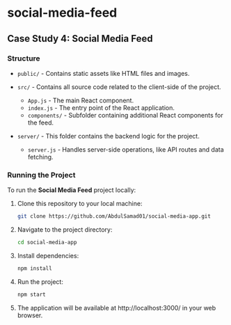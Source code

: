 # social-media-feed

## Case Study 4: Social Media Feed


### Structure
- `public/` - Contains static assets like HTML files and images.
- `src/` - Contains all source code related to the client-side of the project.
  - `App.js` - The main React component.
  - `index.js` - The entry point of the React application.
  - `components/` - Subfolder containing additional React components for the feed.
  
- `server/` - This folder contains the backend logic for the project.
  - `server.js` - Handles server-side operations, like API routes and data fetching.

### Running the Project
To run the **Social Media Feed** project locally:

1. Clone this repository to your local machine:
   ```bash
   git clone https://github.com/AbdulSamad01/social-media-app.git
2. Navigate to the project directory:
   ```bash
   cd social-media-app
4. Install dependencies:
   ```bash
   npm install
6. Run the project:
   ```bash
   npm start
8. The application will be available at http://localhost:3000/ in your web browser.
